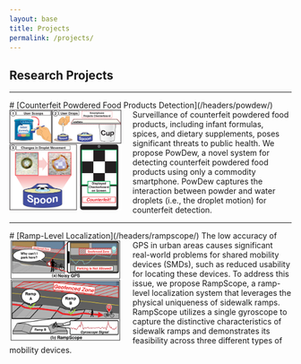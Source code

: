 ```yaml
---
layout: base
title: Projects
permalink: /projects/
---
```


## Research Projects

<!-- Add Line -->
<hr> 
# [Counterfeit Powdered Food Products Detection](/headers/powdew/)
<img src="../images/powdew/intro.svg" alt="PowDew" width="200" style="float:left; margin-right:20px;" loading="lazy">
Surveillance of counterfeit powdered food products, including infant formulas, spices, and dietary supplements, poses significant threats to public health. We propose PowDew, a novel system for detecting counterfeit powdered food products using only a commodity smartphone. PowDew captures the interaction between powder and water droplets (i.e., the droplet motion) for counterfeit detection.


<!-- Add Line -->
<hr> 
# [Ramp-Level Localization](/headers/rampscope/)
<img src="../images/rampscope/intro.svg" alt="RampScope" width="200" style="float:left; margin-right:20px;" loading="lazy">
The low accuracy of GPS in urban areas causes significant real-world problems for shared mobility devices (SMDs), such as reduced usability for locating these devices. To address this issue, we propose RampScope, a ramp-level localization system that leverages the physical uniqueness of sidewalk ramps. RampScope utilizes a single gyroscope to capture the distinctive characteristics of sidewalk ramps and demonstrates its feasibility across three different types of mobility devices.

